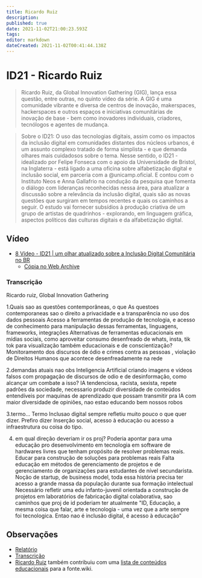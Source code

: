```yaml
---
title: Ricardo Ruiz
description: 
published: true
date: 2021-11-02T21:00:23.593Z
tags: 
editor: markdown
dateCreated: 2021-11-02T00:41:44.138Z
---
```


# ID21 - Ricardo Ruiz

> Ricardo Ruiz, da Global Innovation Gathering (GIG), lança essa questão, entre outras, no quinto vídeo da série. A GIG é uma comunidade vibrante e diversa de centros de inovação, makerspaces, hackerspaces e outros espaços e iniciativas comunitárias de inovação de base - bem como inovadores individuais, criadores, tecnólogos e agentes de mudança.  

> Sobre o ID21:
O uso das tecnologias digitais, assim como os impactos da inclusão digital em comunidades distantes dos núcleos urbanos, é um assunto complexo tratado de forma simplista - e que demanda olhares mais cuidadosos sobre o tema.
Nesse sentido, o ID21 - idealizado por Felipe Fonseca com o apoio da Universidade de Bristol, na Inglaterra - está ligado a uma oficina sobre alfabetização digital e inclusão social, em parceria com a @unicamp.oficial. E contou com o Instituto Neos e Anna Gallafrio na condução da pesquisa que fomenta o diálogo com lideranças reconhecidas nessa área, para atualizar a discussão sobre a relevância da inclusão digital, quais são as novas questões que surgiram em tempos recentes e quais os caminhos a seguir.
O estudo vai fornecer subsídios à produção criativa de um grupo de artistas de quadrinhos - explorando, em linguagem gráfica, aspectos políticos das culturas digitais e da alfabetização digital.  

## Vídeo
 - [8 Vídeo - ID21 | um olhar atualizado sobre a Inclusão Digital Comunitária no BR](https://www.youtube.com/watch?v=bWFw_2EYkWo)
   - [Cópia no Web Archive](https://archive.org/details/id21-videos/id21_ricardo-ruiz.mov)

### Transcrição
Ricardo ruiz, Global Innovation Gathering

1.Quais sao as questões contemporâneas, o que 
As questoes contemporaneas sao o direito a privacidade e a transparência no uso dos dados pessoais
Acesso a ferramentas de produção de tecnologia, e acesso de conhecimento para manipulação dessas ferramentas, linguagens, frameworks, integrações
Alternativas de ferramentas educacionais em mídias sociais, como aproveitar consumo desenfreado de whats, insta, tik tok para visualização também educacionais e de conscientização?
Monitoramento dos discursos de ódio e crimes contra as pessoas , violação de Direitos Humanos que acontece desenfreadamente na rede

2.demandas atuais nao obs
Inteligencia Artificial  criando imagens e vídeos falsos com propagação de discursos de odio e de desinformação, como alcançar um combate a isso?
IA tendenciosa, racista, sexista, repete padrões da sociedade, necessario produzir diversidade de conteúdos entendíveis por maquinas de aprendizado que possam transmitir pra IA com maior diversidade de opiniões, nao estao educando bem nossos robos

3.termo...
Termo Inclusao digital sempre refletiu muito pouco o que quer dizer. Prefiro dizer
Inserção social, acesso à educação ou acesso a infraestrutura ou coisa do tipo.

4. em qual direção deveriam ir os proj?
Poderia apontar para uma educação pro desenvolvimento em tecnologia em software de hardwares livres que tenham propósito de resolver problemas reais. Educar para construção de soluções para problemas reais 
Falta educação em métodos de gerenciamento de projetos e de gerenciamento de organizações para estudantes de nível secundarista. Noção de startup, de business model, toda essa história precisa ter acesso a grande massa da população durante sua formação intelectual 
Necessário refletir uma edu infanto-juvenil orientada a construção de projetos em laboratórios de fabricação digital colaborativa, sao caminhos que proj de id poderiam ter atualmente 
"ID, Educação, a mesma coisa que falar, arte e tecnologia - uma vez que a arte sempre foi tecnologica. Entao nao é inclusão digital, é acesso à educação"

## Observações

 - [Relatório](https://archive.org/details/ID21_0-5/video)
 - [Transcrição](https://archive.org/details/transcricoes-inclusao-digital-critical-data-comics/Transcricao-Ricardo-Ruiz) 
 - [Ricardo Ruiz](pessoas/ricardo-ruiz) também contribuiu com uma [lista de conteúdos educacionais](/listas/ricardo-ruiz) para a fonte.wiki.
